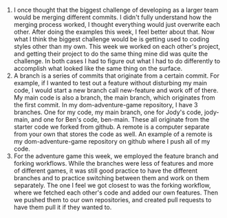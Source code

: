 1. I once thought that the biggest challenge of developing as a larger team would be merging different commits. I didn't fully understand how the merging process worked, I thought everything would just overwrite each other. After doing the examples this week, I feel better about that. Now what I think the biggest challenge would be is getting used to coding styles other than my own. This week we worked on each other's project, and getting their project to do the same thing mine did was quite the challenge. In both cases I had to figure out what I had to do differently to accomplish what looked like the same thing on the surface.
2. A branch is a series of commits that originate from a certain commit. For example, if I wanted to test out a feature without disturbing my main code, I would start a new branch call new-feature and work off of there. My main code is also a branch, the main branch, which originates from the first commit. In my dom-adventure-game repository, I have 3 branches. One for my code, my main branch, one for Jody's code, jody-main, and one for Ben's code, ben-main. These all originate from the starter code we forked from github. A remote is a computer separate from your own that stores the code as well. An example of a remote is my dom-adventure-game repository on github where I push all of my code.
3. For the adventure game this week, we employed the feature branch and forking workflows. While the branches were less of features and more of different games, it was still good practice to have the different branches and to practice switching between them and work on them separately. The one I feel we got closest to was the forking workflow, where we fetched each other's code and added our own features. Then we pushed them to our own repositories, and created pull requests to have them pull it if they wanted to.
